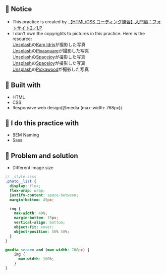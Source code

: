 ## :art: Notice
- This practice is created by [【HTML/CSS コーディング練習】入門編：フォトサイト2／LP](https://code-step.com/photo2-menu/)
- I don't own the copyrights to pictures in this practice. Here is the resource: </br>
  <a href="https://unsplash.com/ja/s/%E5%86%99%E7%9C%9F/%E5%AE%B6%E5%85%B7?utm_source=unsplash&utm_medium=referral&utm_content=creditCopyText">Unsplash</a>の<a href="https://unsplash.com/@ka_idris?utm_source=unsplash&utm_medium=referral&utm_content=creditCopyText">Kam Idris</a>が撮影した写真 </br>
  <a href="https://unsplash.com/ja?utm_source=unsplash&utm_medium=referral&utm_content=creditCopyText">Unsplash</a>の<a href="https://unsplash.com/@pixasquare?utm_source=unsplash&utm_medium=referral&utm_content=creditCopyText">Pixasquare</a>が撮影した写真 </br>
  <a href="https://unsplash.com/ja/s/%E5%86%99%E7%9C%9F/%E5%AE%B6%E5%85%B7?utm_source=unsplash&utm_medium=referral&utm_content=creditCopyText">Unsplash</a>の<a href="https://unsplash.com/@spacejoy?utm_source=unsplash&utm_medium=referral&utm_content=creditCopyText">Spacejoy</a>が撮影した写真 </br>
  <a href="https://unsplash.com/ja/s/%E5%86%99%E7%9C%9F/%E5%AE%B6%E5%85%B7?utm_source=unsplash&utm_medium=referral&utm_content=creditCopyText">Unsplash</a>の<a href="https://unsplash.com/@spacejoy?utm_source=unsplash&utm_medium=referral&utm_content=creditCopyText">Spacejoy</a>が撮影した写真 </br>
  <a href="https://unsplash.com/ja/s/%E5%86%99%E7%9C%9F/%E5%AE%B6%E5%85%B7?utm_source=unsplash&utm_medium=referral&utm_content=creditCopyText">Unsplash</a>の<a href="https://unsplash.com/@pickawood?utm_source=unsplash&utm_medium=referral&utm_content=creditCopyText">Pickawood</a>が撮影した写真

## :wrench: Built with
- HTML
- CSS
- Responsive web design(@media (max-width: 768px))

## :hammer: I do this practice with
- BEM Naming
- Sass

##  :scroll: Problem and solution
- Different image size
```scss
// _style.scss
.photo__list {
  display: flex;
  flex-wrap: wrap;
  justify-content: space-between;
  margin-bottom: 45px;

  img {
    max-width: 49%;
    margin-bottom: 15px;
    vertical-align: bottom;
    object-fit: cover;
    object-position: 50% 50%;
  }
}

@media screen and (max-width: 768px) {
    img {
      max-width: 100%;
    }
}
```
